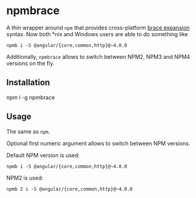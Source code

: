 # npmbrace

A thin wrapper around `npm` that provides cross-platform [brace expansion](https://www.gnu.org/software/bash/manual/html_node/Brace-Expansion.html) syntax. Now both *nix and Windows users are able to do something like

```
npmb i -S @angular/{core,common,http}@~4.0.0
```

Additionally, `npmbrace` allows to switch between NPM2, NPM3 and NPM4 versions on the fly.

## Installation

npm i -g npmbrace

## Usage

The same as  `npm`.

Optional first numeric argument allows to switch between NPM versions.

Default NPM version is used:
```
npmb i -S @angular/{core,common,http}@~4.0.0
```

NPM2 is used:
```
npmb 2 i -S @angular/{core,common,http}@~4.0.0
```
